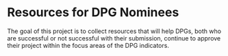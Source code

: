 # Resources for DPG Nominees
The goal of this project is to collect resources that will help DPGs, both who are successful or not successful with their submission, continue to approve their project within the focus areas of the DPG indicators. 


